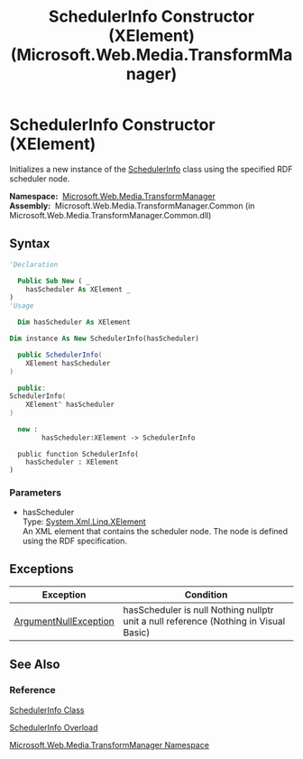 ﻿---
title: SchedulerInfo Constructor (XElement) (Microsoft.Web.Media.TransformManager)
TOCTitle: SchedulerInfo Constructor (XElement)
ms:assetid: M:Microsoft.Web.Media.TransformManager.SchedulerInfo.#ctor(System.Xml.Linq.XElement)
ms:mtpsurl: https://msdn.microsoft.com/en-us/library/microsoft.web.media.transformmanager.schedulerinfo.schedulerinfo(v=VS.90)
ms:contentKeyID: 35521169
ms.date: 06/14/2012
mtps_version: v=VS.90
dev_langs:
- vb
- csharp
- cpp
- fsharp
- jscript
api_location:
- Microsoft.Web.Media.TransformManager.Common.dll
api_name:
- Microsoft.Web.Media.TransformManager.SchedulerInfo..ctor
api_type:
- Managed
topic_type:
- apiref
- kbSyntax
product_family_name: VS
ROBOTS: INDEX,FOLLOW
---

# SchedulerInfo Constructor (XElement)

Initializes a new instance of the [SchedulerInfo](schedulerinfo-class-microsoft-web-media-transformmanager.md) class using the specified RDF scheduler node.

**Namespace:**  [Microsoft.Web.Media.TransformManager](microsoft-web-media-transformmanager-namespace.md)  
**Assembly:**  Microsoft.Web.Media.TransformManager.Common (in Microsoft.Web.Media.TransformManager.Common.dll)

## Syntax

```vb
'Declaration

  Public Sub New ( _
    hasScheduler As XElement _
)
'Usage

  Dim hasScheduler As XElement

Dim instance As New SchedulerInfo(hasScheduler)
```

```csharp
  public SchedulerInfo(
    XElement hasScheduler
)
```

```cpp
  public:
SchedulerInfo(
    XElement^ hasScheduler
)
```

``` fsharp
  new : 
        hasScheduler:XElement -> SchedulerInfo
```

```jscript
  public function SchedulerInfo(
    hasScheduler : XElement
)
```

### Parameters

  - hasScheduler  
    Type: [System.Xml.Linq.XElement](https://msdn.microsoft.com/library/bb340098)  
    An XML element that contains the scheduler node. The node is defined using the RDF specification.  

## Exceptions

|Exception|Condition|
|--- |--- |
|[ArgumentNullException](https://msdn.microsoft.com/library/27426hcy)|hasScheduler is null Nothing nullptr unit a null reference (Nothing in Visual Basic)|


## See Also

### Reference

[SchedulerInfo Class](schedulerinfo-class-microsoft-web-media-transformmanager.md)

[SchedulerInfo Overload](schedulerinfo-constructor-microsoft-web-media-transformmanager.md)

[Microsoft.Web.Media.TransformManager Namespace](microsoft-web-media-transformmanager-namespace.md)

